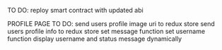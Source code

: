 TO DO:
reploy smart contract with updated abi

PROFILE PAGE TO DO:
send users profile image uri to redux store
send users profile info to redux store
set message function
set username function
display username and status message dynamically
